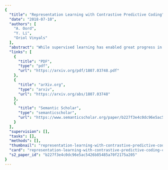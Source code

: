 ```yaml
---
{
  "title": "Representation Learning with Contrastive Predictive Coding",
  "date": "2018-07-10",
  "authors": [
    "A. Oord",
    "Y. Li",
    "Oriol Vinyals"
  ],
  "abstract": "While supervised learning has enabled great progress in many applications, unsupervised learning has not seen such widespread adoption, and remains an important and challenging endeavor for artificial intelligence. In this work, we propose a universal unsupervised learning approach to extract useful representations from high-dimensional data, which we call Contrastive Predictive Coding. The key insight of our model is to learn such representations by predicting the future in latent space by using powerful autoregressive models. We use a probabilistic contrastive loss which induces the latent space to capture information that is maximally useful to predict future samples. It also makes the model tractable by using negative sampling. While most prior work has focused on evaluating representations for a particular modality, we demonstrate that our approach is able to learn useful representations achieving strong performance on four distinct domains: speech, images, text and reinforcement learning in 3D environments.",
  "links": [
    {
      "title": "PDF",
      "type": "pdf",
      "url": "https://arxiv.org/pdf/1807.03748.pdf"
    },
    {
      "title": "arXiv.org",
      "type": "arxiv",
      "url": "https://arxiv.org/abs/1807.03748"
    },
    {
      "title": "Semantic Scholar",
      "type": "semanticscholar",
      "url": "https://www.semanticscholar.org/paper/b227f3e4c0dc96e5ac5426b85485a70f2175a205"
    }
  ],
  "supervision": [],
  "tasks": [],
  "methods": [],
  "thumbnail": "representation-learning-with-contrastive-predictive-coding-thumb.jpg",
  "card": "representation-learning-with-contrastive-predictive-coding-card.jpg",
  "s2_paper_id": "b227f3e4c0dc96e5ac5426b85485a70f2175a205"
}
---
```


